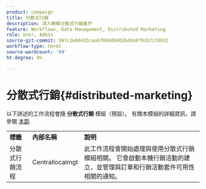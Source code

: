 ```yaml
---
product: campaign
title: 分散式行銷
description: 深入瞭解分散式行銷套件
feature: Workflows, Data Management, Distributed Marketing
role: User, Admin
source-git-commit: 567c2e84433caab708ddb9026dda6f9cb717d032
workflow-type: tm+mt
source-wordcount: '69'
ht-degree: 8%

---
```



# 分散式行銷{#distributed-marketing}



以下詳述的工作流程會隨 **分散式行銷** 模組（預設）。 有關本模組的詳細資訊，請參閱 [本節](../distributed-marketing/about-distributed-marketing.md).

<table> 
 <tbody> 
  <tr> 
   <td> <strong>標籤</strong><br /> </td> 
   <td> <strong>內部名稱</strong><br /> </td> 
   <td> <strong>說明</strong><br /> </td> 
  </tr> 
  <tr> 
   <td> <span class="uicontrol">分散式行銷流程</span> <br /> </td> 
   <td> <span class="uicontrol">Centrallocalmgt</span> <br /> </td> 
   <td> 此工作流程會開始處理與使用分散式行銷模組相關。 它會啟動本機行銷活動的建立，並管理與訂單和行銷活動套件可用性相關的通知。<br /> </td> 
  </tr> 
 </tbody> 
</table>

